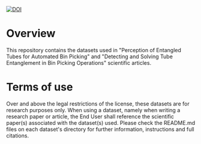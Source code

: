 [![DOI](https://zenodo.org/badge/192831421.svg)](https://zenodo.org/badge/latestdoi/192831421)

# Overview

This repository contains the datasets used in "Perception of Entangled Tubes for Automated Bin Picking" and "Detecting and Solving Tube Entanglement in Bin Picking Operations" scientific articles.

# Terms of use

Over and above the legal restrictions of the license, these datasets are for research purposes only. When using a dataset, namely when writing a research paper or article, the End User shall reference the scientific paper(s) associated with the dataset(s) used. Please check the README.md files on each dataset's directory for further information, instructions and full citations.
